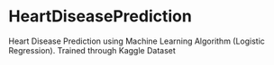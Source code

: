 # HeartDiseasePrediction
Heart Disease Prediction using Machine Learning Algorithm (Logistic Regression). Trained through Kaggle Dataset
